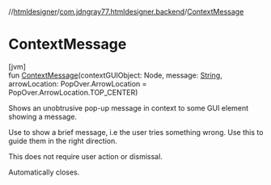 //[htmldesigner](../../index.md)/[com.jdngray77.htmldesigner.backend](index.md)/[ContextMessage](-context-message.md)

# ContextMessage

[jvm]\
fun [ContextMessage](-context-message.md)(contextGUIObject: Node, message: [String](https://kotlinlang.org/api/latest/jvm/stdlib/kotlin/-string/index.html), arrowLocation: PopOver.ArrowLocation = PopOver.ArrowLocation.TOP_CENTER)

Shows an unobtrusive pop-up message in context to some GUI element showing a message.

Use to show a brief message, i.e the user tries something wrong. Use this to guide them in the right direction.

This does not require user action or dismissal.

Automatically closes.
